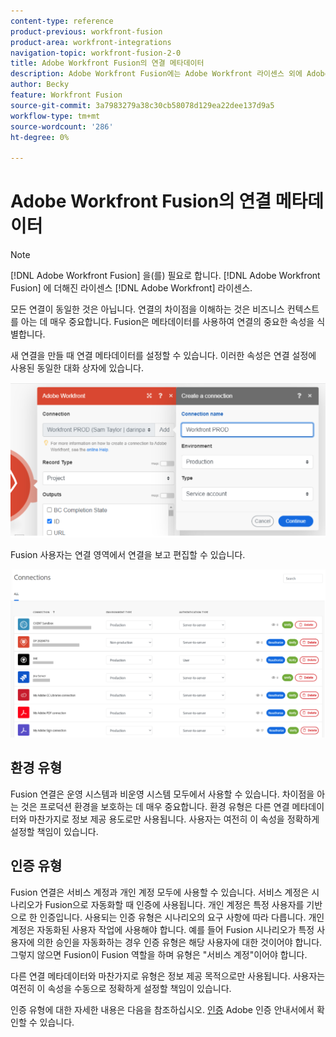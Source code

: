 ```yaml
---
content-type: reference
product-previous: workfront-fusion
product-area: workfront-integrations
navigation-topic: workfront-fusion-2-0
title: Adobe Workfront Fusion의 연결 메타데이터
description: Adobe Workfront Fusion에는 Adobe Workfront 라이센스 외에 Adobe Workfront Fusion 라이센스가 필요합니다.
author: Becky
feature: Workfront Fusion
source-git-commit: 3a7983279a38c30cb58078d129ea22dee137d9a5
workflow-type: tm+mt
source-wordcount: '286'
ht-degree: 0%

---
```


# Adobe Workfront Fusion의 연결 메타데이터

>[!NOTE]
>
>[!DNL Adobe Workfront Fusion] 을(를) 필요로 합니다. [!DNL Adobe Workfront Fusion] 에 더해진 라이센스 [!DNL Adobe Workfront] 라이센스.

모든 연결이 동일한 것은 아닙니다. 연결의 차이점을 이해하는 것은 비즈니스 컨텍스트를 아는 데 매우 중요합니다. Fusion은 메타데이터를 사용하여 연결의 중요한 속성을 식별합니다.

새 연결을 만들 때 연결 메타데이터를 설정할 수 있습니다. 이러한 속성은 연결 설정에 사용된 동일한 대화 상자에 있습니다.

![연결 메타데이터](assets/connection-metadata-setup.png)

Fusion 사용자는 연결 영역에서 연결을 보고 편집할 수 있습니다.

![연결 영역의 연결 메타데이터](assets/connections-area-metadata.png)

## 환경 유형

Fusion 연결은 운영 시스템과 비운영 시스템 모두에서 사용할 수 있습니다. 차이점을 아는 것은 프로덕션 환경을 보호하는 데 매우 중요합니다. 환경 유형은 다른 연결 메타데이터와 마찬가지로 정보 제공 용도로만 사용됩니다. 사용자는 여전히 이 속성을 정확하게 설정할 책임이 있습니다.

## 인증 유형

Fusion 연결은 서비스 계정과 개인 계정 모두에 사용할 수 있습니다. 서비스 계정은 시나리오가 Fusion으로 자동화할 때 인증에 사용됩니다. 개인 계정은 특정 사용자를 기반으로 한 인증입니다. 사용되는 인증 유형은 시나리오의 요구 사항에 따라 다릅니다. 개인 계정은 자동화된 사용자 작업에 사용해야 합니다. 예를 들어 Fusion 시나리오가 특정 사용자에 의한 승인을 자동화하는 경우 인증 유형은 해당 사용자에 대한 것이어야 합니다. 그렇지 않으면 Fusion이 Fusion 역할을 하며 유형은 &quot;서비스 계정&quot;이어야 합니다.

다른 연결 메타데이터와 마찬가지로 유형은 정보 제공 목적으로만 사용됩니다. 사용자는 여전히 이 속성을 수동으로 정확하게 설정할 책임이 있습니다.

인증 유형에 대한 자세한 내용은 다음을 참조하십시오. [인증](https://developer.adobe.com/developer-console/docs/guides/authentication/) Adobe 인증 안내서에서 확인할 수 있습니다.



